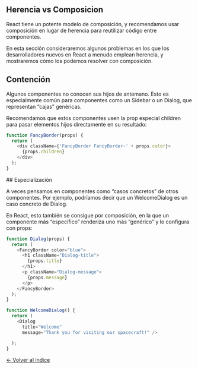## Herencia vs Composicion

React tiene un potente modelo de composición, y recomendamos usar composición en lugar de herencia para reutilizar código entre componentes.

En esta sección consideraremos algunos problemas en los que los desarrolladores nuevos en React a menudo emplean herencia, y mostraremos cómo los podemos resolver con composición.

## Contención

Algunos componentes no conocen sus hijos de antemano. Esto es especialmente común para componentes como un Sidebar o un Dialog, que representan “cajas” genéricas.

Recomendamos que estos componentes usen la prop especial children para pasar elementos hijos directamente en su resultado:

```js
function FancyBorder(props) {
  return (
    <div className={'FancyBorder FancyBorder-' + props.color}>
      {props.children}
    </div>
  );
}
```

## Especialización

A veces pensamos en componentes como “casos concretos” de otros componentes. Por ejemplo, podríamos decir que un WelcomeDialog es un caso concreto de Dialog.

En React, esto también se consigue por composición, en la que un componente más “específico” renderiza uno más “genérico” y lo configura con props:

```js
function Dialog(props) {
  return (
    <FancyBorder color="blue">
      <h1 className="Dialog-title">
        {props.title}
      </h1>
      <p className="Dialog-message">
        {props.message}
      </p>
    </FancyBorder>
  );
}

function WelcomeDialog() {
  return (
    <Dialog
      title="Welcome"
      message="Thank you for visiting our spacecraft!" />

  );
}
```

[<- Volver al índice](../../README.md)
